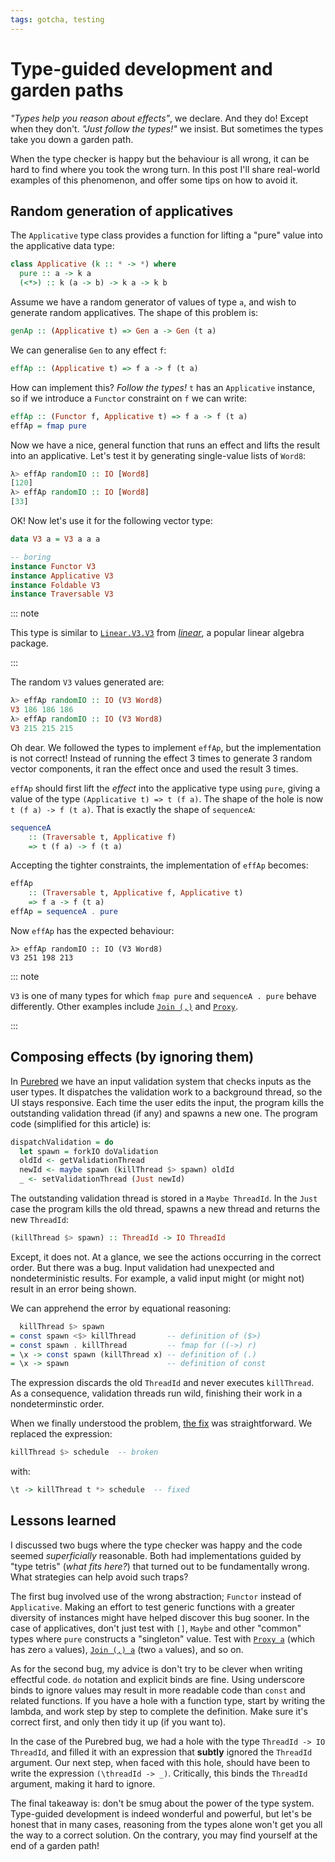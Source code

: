 ```yaml
---
tags: gotcha, testing
---
```


# Type-guided development and garden paths

*"Types help you reason about effects"*, we declare.  And they do!
Except when they don't.  *"Just follow the types!"* we insist.  But
sometimes the types take you down a garden path.

When the type checker is happy but the behaviour is all wrong, it
can be hard to find where you took the wrong turn.  In this post
I'll share real-world examples of this phenomenon, and offer some
tips on how to avoid it.

## Random generation of applicatives

The `Applicative` type class provides a function for lifting a
"pure" value into the applicative data type:

```haskell
class Applicative (k :: * -> *) where
  pure :: a -> k a
  (<*>) :: k (a -> b) -> k a -> k b
```

Assume we have a random generator of values of type `a`, and wish to
generate random applicatives.  The shape of this problem is:

```haskell
genAp :: (Applicative t) => Gen a -> Gen (t a)
```

We can generalise `Gen` to any effect `f`:

```haskell
effAp :: (Applicative t) => f a -> f (t a)
```

How can implement this?  *Follow the types!*  `t` has an
`Applicative` instance, so if we introduce a `Functor` constraint on
`f` we can write:

```haskell
effAp :: (Functor f, Applicative t) => f a -> f (t a)
effAp = fmap pure
```

Now we have a nice, general function that runs an effect and lifts
the result into an applicative.  Let's test it by generating
single-value lists of `Word8`:

```haskell
λ> effAp randomIO :: IO [Word8]
[120]
λ> effAp randomIO :: IO [Word8]
[33]
```

OK!  Now let's use it for the following vector type:

```haskell
data V3 a = V3 a a a

-- boring
instance Functor V3
instance Applicative V3
instance Foldable V3
instance Traversable V3
```

::: note

This type is similar to [`Linear.V3.V3`][linear-v3-doc] from
[*linear*][linear-hackage], a popular linear algebra package.

:::

[linear-v3-doc]: https://hackage.haskell.org/package/linear-1.21.5/docs/Linear-V3.html#t:V3
[linear-hackage]: https://hackage.haskell.org/package/linear

The random `V3` values generated are:

```haskell
λ> effAp randomIO :: IO (V3 Word8)
V3 186 186 186
λ> effAp randomIO :: IO (V3 Word8)
V3 215 215 215
```

Oh dear.  We followed the types to implement `effAp`, but the
implementation is not correct!  Instead of running the effect 3
times to generate 3 random vector components, it ran the effect once
and used the result 3 times.

`effAp` should first lift the *effect* into the applicative type
using `pure`, giving a value of the type `(Applicative t) => t (f
a)`.  The shape of the hole is now `t (f a) -> f (t a)`.  That is
exactly the shape of `sequenceA`:

```haskell
sequenceA
    :: (Traversable t, Applicative f)
    => t (f a) -> f (t a)
```

Accepting the tighter constraints, the implementation of `effAp`
becomes:

```haskell
effAp
    :: (Traversable t, Applicative f, Applicative t)
    => f a -> f (t a)
effAp = sequenceA . pure
```

Now `effAp` has the expected behaviour:

```
λ> effAp randomIO :: IO (V3 Word8)
V3 251 198 213
```

::: note

`V3` is one of many types for which `fmap pure` and `sequenceA .
pure` behave differently.  Other examples include [`Join
(,)`][join-doc] and [`Proxy`][proxy-doc].

:::

[join-doc]: https://hackage.haskell.org/package/bifunctors-5.5.11/docs/Data-Bifunctor-Join.html#t:Join
[proxy-doc]: https://hackage.haskell.org/package/base-4.15.0.0/docs/Data-Proxy.html#t:Proxy


## Composing effects (by ignoring them)

In [Purebred][] we have an input validation system that checks
inputs as the user types.  It dispatches the validation work to a
background thread, so the UI stays responsive.  Each time the user
edits the input, the program kills the outstanding validation thread
(if any) and spawns a new one.  The program code (simplified for
this article) is:

[Purebred]: https://github.com/purebred-mua/purebred

```haskell
dispatchValidation = do
  let spawn = forkIO doValidation
  oldId <- getValidationThread
  newId <- maybe spawn (killThread $> spawn) oldId
  _ <- setValidationThread (Just newId)
```

The outstanding validation thread is stored in a `Maybe ThreadId`.
In the `Just` case the program kills the old thread, spawns a new
thread and returns the new `ThreadId`:

```haskell
(killThread $> spawn) :: ThreadId -> IO ThreadId
```

Except, it does not.  At a glance, we see the actions occurring in
the correct order.  But there was a bug.  Input validation had
unexpected and nondeterministic results.  For example, a valid input
might (or might not) result in an error being shown.

We can apprehend the error by equational reasoning:

```haskell
  killThread $> spawn
= const spawn <$> killThread       -- definition of ($>)
= const spawn . killThread         -- fmap for ((->) r)
= \x -> const spawn (killThread x) -- definition of (.)
= \x -> spawn                      -- definition of const
```

The expression discards the old `ThreadId` and never executes
`killThread`.  As a consequence, validation threads run wild,
finishing their work in a nondeterminstic order.

When we finally understood the problem, [the fix][] was
straightforward.  We replaced the expression:

```haskell
killThread $> schedule  -- broken
```

with:

```haskell
\t -> killThread t *> schedule  -- fixed
```

[the fix]: https://github.com/purebred-mua/purebred/pull/413/commits/4eefd939d4bb201c37e5fe2956e8777e85a6b930

## Lessons learned

I discussed two bugs where the type checker was happy and the code
seemed *superficially* reasonable.  Both had implementations guided
by "type tetris" (*what fits here?*) that turned out to be
fundamentally wrong.  What strategies can help avoid such traps?

The first bug involved use of the wrong abstraction; `Functor`
instead of `Applicative`.  Making an effort to test generic
functions with a greater diversity of instances might have helped
discover this bug sooner.  In the case of applicatives, don't just
test with `[]`, `Maybe` and other "common" types where `pure`
constructs a "singleton" value.  Test with [`Proxy a`][proxy-doc]
(which has zero `a` values), [`Join (,) a`][join-doc] (two `a`
values), and so on.

As for the second bug, my advice is don't try to be clever when
writing effectful code.  `do` notation and explicit binds are fine.
Using underscore binds to ignore values may result in more readable
code than `const` and related functions.  If you have a hole with a
function type, start by writing the lambda, and work step by step to
complete the definition.  Make sure it's correct first, and only
then tidy it up (if you want to).

In the case of the Purebred bug, we had a hole with the type
`ThreadId -> IO ThreadId`, and filled it with an expression that
**subtly** ignored the `ThreadId` argument.  Our next step, when
faced with this hole, should have been to write the expression
`(\threadId -> _)`.  Critically, this binds the `ThreadId` argument,
making it hard to ignore.

The final takeaway is: don't be smug about the power of the type
system.  Type-guided development is indeed wonderful and powerful,
but let's be honest that in many cases, reasoning from the types
alone won't get you all the way to a correct solution.  On the
contrary, you may find yourself at the end of a garden path!
